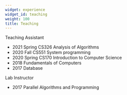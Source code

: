 ```yaml
---
widget: experience
widget_id: teaching
weight: 100
title: Teaching
---
```

Teaching Assistant 

* 2021 Spring CS326 Analysis of Algorithms 
* 2020 Fall CS551 System programming
* 2020 Spring CS170 Introduction to Computer Science
* 2018 Fundamentals of Computers 
* 2017  Database

Lab Instructor

* 2017 Parallel Algorithms and Programming